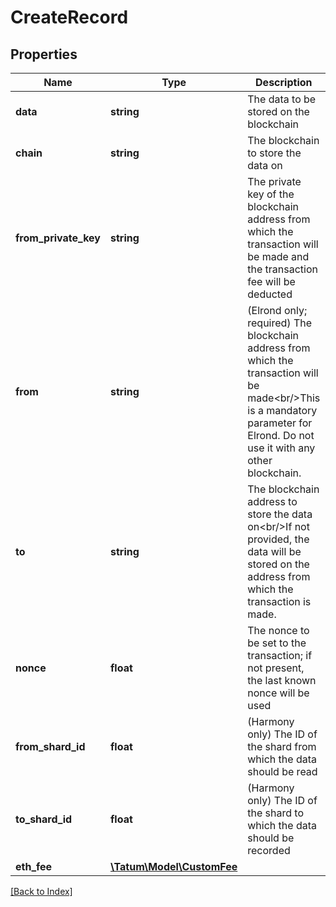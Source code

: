# CreateRecord

## Properties

Name | Type | Description | Notes
------------ | ------------- | ------------- | -------------
**data** | **string** | The data to be stored on the blockchain |
**chain** | **string** | The blockchain to store the data on |
**from_private_key** | **string** | The private key of the blockchain address from which the transaction will be made and the transaction fee will be deducted |
**from** | **string** | (Elrond only; required) The blockchain address from which the transaction will be made&lt;br/&gt;This is a mandatory parameter for Elrond. Do not use it with any other blockchain. | [optional]
**to** | **string** | The blockchain address to store the data on&lt;br/&gt;If not provided, the data will be stored on the address from which the transaction is made. | [optional]
**nonce** | **float** | The nonce to be set to the transaction; if not present, the last known nonce will be used | [optional]
**from_shard_id** | **float** | (Harmony only) The ID of the shard from which the data should be read | [optional]
**to_shard_id** | **float** | (Harmony only) The ID of the shard to which the data should be recorded | [optional]
**eth_fee** | [**\Tatum\Model\CustomFee**](CustomFee.md) |  | [optional]

[[Back to Index]](../index.md)
